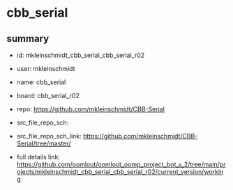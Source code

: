 # cbb_serial
 
## summary 
* id: mkleinschmidt_cbb_serial_cbb_serial_r02
* user: mkleinschmidt
* name: cbb_serial
* board: cbb_serial_r02
* repo: https://github.com/mkleinschmidt/CBB-Serial



* src_file_repo_sch: 
* src_file_repo_sch_link: https://github.com/mkleinschmidt/CBB-Serial/tree/master/
* full details link: https://github.com/oomlout/oomlout_oomp_project_bot_v_2/tree/main/projects/mkleinschmidt_cbb_serial_cbb_serial_r02/current_version/working  







